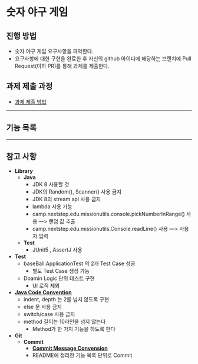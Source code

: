# 숫자 야구 게임
## 진행 방법
* 숫자 야구 게임 요구사항을 파악한다.
* 요구사항에 대한 구현을 완료한 후 자신의 github 아이디에 해당하는 브랜치에 Pull Request(이하 PR)를 통해 과제를 제출한다.

## 과제 제출 과정
* [과제 제출 방법](https://github.com/next-step/nextstep-docs/tree/master/precourse)
-- --
## 기능 목록

-- --
## 참고 사항
* **Library**
    * **Java**
        * JDK 8 사용할 것
        * JDK의 Random(), Scanner() 사용 금지
        * JDK 8의 stream api 사용 금지
        * lambda 사용 가능
        * camp.nextstep.edu.missionutils.console.pickNumberInRange() 사용 —> 랜덤 값 추출
        * camp.nextstep.edu.missionutils.Console.readLine() 사용 —> 사용자 입력
    * **Test**
        * JUnit5 , AssertJ 사용
* **Test**
    * baseBall.ApplicationTest 의 2개 Test Case 성공
        * 별도 Test Case 생성 가능
    * Doamin Logic 단위 테스트 구현
        * UI 로직 제외
* **[Java Code Convention](https://github.com/woowacourse/woowacourse-docs/tree/master/styleguide/java)**
    * indent, depth 는 2를 넘지 않도록 구현
    * else 문 사용 금지
    * switch/case 사용 금지
    * method 길이는 10라인을 넘지 않는다
        * Method가 한 가지 기능을 하도록 한다
* **Git**
    * **Commit**
        * **[Commit Message Convension](https://gist.github.com/stephenparish/9941e89d80e2bc58a153)**
        * README에 정리한 기능 목록 단위로 Commit
